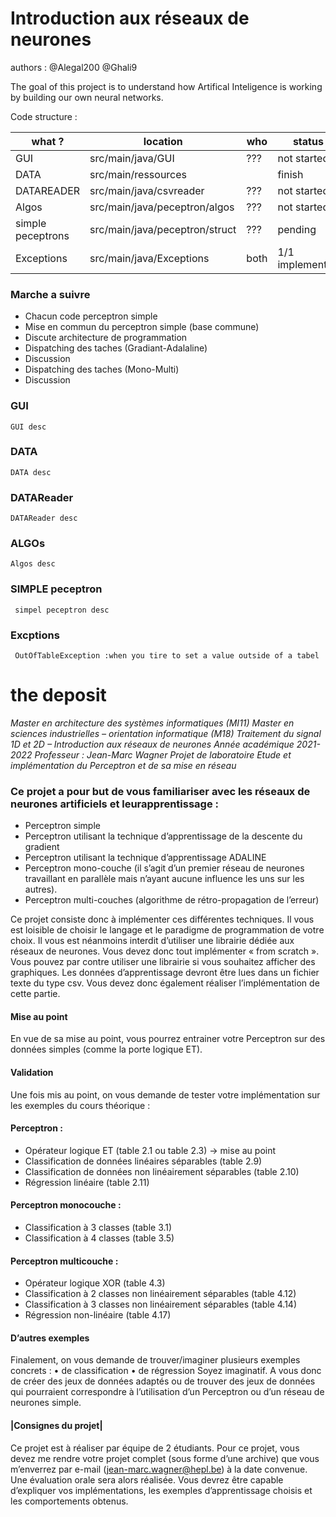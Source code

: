 # Introduction aux réseaux de neurones

authors :
	@Alegal200
	@Ghali9

The goal of this project is to understand how Artifical Inteligence is working by building our own neural networks.



 Code structure :


| what ? 		         | location                       | who | status          |
|-------------------|--------------------------------|------|-----------------|
| GUI               | src/main/java/GUI              | ???  | not started     |
| DATA              | src/main/ressources            |      | finish          |
| DATAREADER        | src/main/java/csvreader        | ???  | not started     |
| Algos             | src/main/java/peceptron/algos  | ???  | not started     |
| simple peceptrons | src/main/java/peceptron/struct | ???  | pending         |
 | Exceptions        | src/main/java/Exceptions       | both | 1/1 implemented |

### Marche a suivre

- Chacun code perceptron simple
- Mise en commun du perceptron simple (base commune)
- Discute architecture de programmation
- Dispatching des taches (Gradiant-Adalaline)
- Discussion
- Dispatching des taches (Mono-Multi)
- Discussion


### GUI
 	GUI desc

### DATA 
	DATA desc

### DATAReader
	DATAReader desc

### ALGOs
	Algos desc

### SIMPLE peceptron
	 simpel peceptron desc
### Excptions
	 OutOfTableException :when you tire to set a value outside of a tabel





# the deposit

*Master en architecture des systèmes informatiques (MI11)
Master en sciences industrielles – orientation informatique (M18)
Traitement du signal 1D et 2D – Introduction aux réseaux de neurones
Année académique 2021-2022
Professeur : Jean-Marc Wagner
Projet de laboratoire
Etude et implémentation du Perceptron et de sa mise en réseau*
### Ce projet a pour but de vous familiariser avec les réseaux de neurones artificiels et leurapprentissage :
* Perceptron simple
* Perceptron utilisant la technique d’apprentissage de la descente du gradient
* Perceptron utilisant la technique d’apprentissage ADALINE
* Perceptron mono-couche (il s’agit d’un premier réseau de neurones travaillant en parallèle
mais n’ayant aucune influence les uns sur les autres).
* Perceptron multi-couches (algorithme de rétro-propagation de l’erreur)

Ce projet consiste donc à implémenter ces différentes techniques. Il vous est loisible de choisir le 
langage et le paradigme de programmation de votre choix. Il vous est néanmoins interdit d’utiliser 
une librairie dédiée aux réseaux de neurones. Vous devez donc tout implémenter « from scratch ».
Vous pouvez par contre utiliser une librairie si vous souhaitez afficher des graphiques.
Les données d’apprentissage devront être lues dans un fichier texte du type csv. Vous devez donc 
également réaliser l’implémentation de cette partie.
#### Mise au point
En vue de sa mise au point, vous pourrez entrainer votre Perceptron sur des données simples 
(comme la porte logique ET). 
#### Validation
Une fois mis au point, on vous demande de tester votre implémentation sur les exemples du cours 
théorique :
#### Perceptron :
- Opérateur logique ET (table 2.1 ou table 2.3) → mise au point
- Classification de données linéaires séparables (table 2.9)
- Classification de données non linéairement séparables (table 2.10)
- Régression linéaire (table 2.11)
#### Perceptron monocouche :
- Classification à 3 classes (table 3.1)
- Classification à 4 classes (table 3.5)
#### Perceptron multicouche :
- Opérateur logique XOR (table 4.3)
- Classification à 2 classes non linéairement séparables (table 4.12)
- Classification à 3 classes non linéairement séparables (table 4.14)
- Régression non-linéaire (table 4.17)
#### D’autres exemples
Finalement, on vous demande de trouver/imaginer plusieurs exemples concrets :
• de classification
• de régression
Soyez imaginatif. A vous donc de créer des jeux de données adaptés ou de trouver des jeux de 
données qui pourraient correspondre à l’utilisation d’un Perceptron ou d’un réseau de neurones 
simple.
#### |Consignes du projet|

Ce projet est à réaliser par équipe de 2 étudiants.
Pour ce projet, vous devez me rendre votre projet complet (sous forme d’une archive) que vous 
m’enverrez par e-mail (jean-marc.wagner@hepl.be) à la date convenue. 
Une évaluation orale sera alors réalisée. Vous devrez être capable d’expliquer vos implémentations, 
les exemples d’apprentissage choisis et les comportements obtenus.